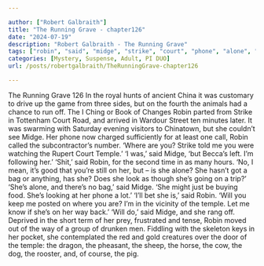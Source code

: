 ```yaml
---

author: ["Robert Galbraith"]
title: "The Running Grave - chapter126"
date: "2024-07-19"
description: "Robert Galbraith - The Running Grave"
tags: ["robin", "said", "midge", "strike", "court", "phone", "alone", "bag", "temple", "way", "running", "grave", "royal", "hunt", "ancient", "china", "customary", "drive", "game", "three", "side", "fourth", "animal", "chance", "run"]
categories: [Mystery, Suspense, Adult, PI DUO]
url: /posts/robertgalbraith/TheRunningGrave-chapter126

---
```



The Running Grave
126
In the royal hunts of ancient China it was customary to drive up the game from three sides, but on the fourth the animals had a chance to run off.
The I Ching or Book of Changes
Robin parted from Strike in Tottenham Court Road, and arrived in Wardour Street ten minutes later. It was swarming with Saturday evening visitors to Chinatown, but she couldn’t see Midge. Her phone now charged sufficiently for at least one call, Robin called the subcontractor’s number.
‘Where are you? Strike told me you were watching the Rupert Court Temple.’
‘I was,’ said Midge, ‘but Becca’s left. I’m following her.’
‘Shit,’ said Robin, for the second time in as many hours. ‘No, I mean, it’s good that you’re still on her, but – is she alone? She hasn’t got a bag or anything, has she? Does she look as though she’s going on a trip?’
‘She’s alone, and there’s no bag,’ said Midge. ‘She might just be buying food. She’s looking at her phone a lot.’
‘I’ll bet she is,’ said Robin. ‘Will you keep me posted on where you are? I’m in the vicinity of the temple. Let me know if she’s on her way back.’
‘Will do,’ said Midge, and she rang off.
Deprived in the short term of her prey, frustrated and tense, Robin moved out of the way of a group of drunken men. Fiddling with the skeleton keys in her pocket, she contemplated the red and gold creatures over the door of the temple: the dragon, the pheasant, the sheep, the horse, the cow, the dog, the rooster, and, of course, the pig.
